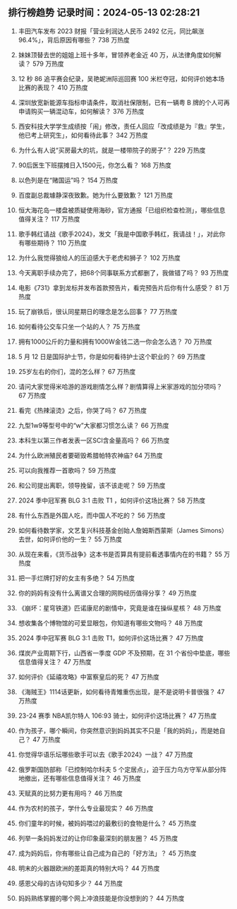 
## 排行榜趋势 记录时间：2024-05-13 02:28:21
  
  1. 丰田汽车发布 2023 财报「营业利润达人民币 2492 亿元，同比飙涨96.4%」，背后原因有哪些？ 738 万热度
    
  2. 妹妹顶替去世的姐姐上班十多年，冒领养老金近 40 万，从法律角度如何解读？ 579 万热度
    
  3. 12 秒 86 追平赛会纪录，吴艳妮洲际巡回赛 100 米栏夺冠，如何评价她本场比赛的表现？ 410 万热度
    
  4. 深圳放宽新能源车指标申请条件，取消社保限制，已有一辆粤 B 牌的个人可再申请购买一辆混动车，如何解读？ 376 万热度
    
  5. 西安科技大学学生成绩按「闹」修改，责任人回应「改成绩是为『救』学生，他已考上研究生」，如何看待此事？ 342 万热度
    
  6. 为什么有人说“买房最大的坑，就是一楼带院子的房子”？ 229 万热度
    
  7. 90后医生下班摆摊日入1500元，你怎么看？ 168 万热度
    
  8. 以色列是在“赌国运”吗？ 154 万热度
    
  9. 百度副总裁璩静深夜致歉。她为什么要致歉？ 121 万热度
    
  10. 恒大海花岛一楼盘被质疑使用海砂，官方通报「已组织检查检测」，哪些信息值得关注？ 117 万热度
    
  11. 歌手韩红请战《歌手2024》，发文「我是中国歌手韩红，我请战！」，对此你有哪些期待？ 110 万热度
    
  12. 为什么我觉得狼给人的压迫感大于老虎和狮子？ 102 万热度
    
  13. 今天离职手续办完了，把68个同事联系方式都删了，我做错了吗？ 93 万热度
    
  14. 电影《731》拿到龙标并发布首款预告片，看完预告片后你有什么感受？ 81 万热度
    
  15. 玩了崩铁后，很认同星期日的理念是怎么回事？ 77 万热度
    
  16. 如何看待公交车只坐一个站的人？ 75 万热度
    
  17. 拥有1000公斤的力量和拥有1000W金钱二选一你会怎么选？ 70 万热度
    
  18. 5 月 12 日是国际护士节，你是如何看待护士这个职业的？ 69 万热度
    
  19. 25岁左右的你们，混的怎么样？ 67 万热度
    
  20. 请问大家觉得米哈游的游戏剧情怎么样？剧情算得上米家游戏的加分项吗？ 67 万热度
    
  21. 看完《热辣滚烫》之后，你哭了吗？ 67 万热度
    
  22. 九型1w9等型号中的“w”大家都习惯怎么读？ 66 万热度
    
  23. 本科生以第三作者发表一区SCI含金量高吗？ 66 万热度
    
  24. 为什么欧洲殖民者要砸毁希腊帕特农神庙? 64 万热度
    
  25. 可以向我推荐一首歌吗？ 59 万热度
    
  26. 和公司提出离职，领导挽留，该不该走呢？ 59 万热度
    
  27. 2024 季中冠军赛 BLG 3:1 击败 T1 ，如何评价这场比赛？ 58 万热度
    
  28. 有什么东西是外国人吃，而中国人不吃的？ 56 万热度
    
  29. 如何看待数学家，文艺复兴科技基金创始人詹姆斯西蒙斯（James Simons）去世，如何评价他的一生？ 55 万热度
    
  30. 从现在来看，《货币战争》这本书是否算具有提前看透事情内在的书籍？ 55 万热度
    
  31. 把一手烂牌打好的女主有多绝？ 54 万热度
    
  32. 你的妈妈有没有什么离谱又合理的网购经历值得分享？ 49 万热度
    
  33. 《崩坏：星穹铁道》匹诺康尼的剧情中，究竟是谁在操纵星核？ 48 万热度
    
  34. 想收集各个博物馆的可爱显眼包，你知道有哪些文物吗？ 48 万热度
    
  35. 2024 季中冠军赛 BLG 3:1 击败 T1，如何评价这场比赛？ 47 万热度
    
  36. 煤炭产业周期下行，山西省一季度 GDP 不及预期，在 31 个省份中垫底，哪些信息值得关注？ 47 万热度
    
  37. 如何评价《延禧攻略》中富察皇后的死？ 47 万热度
    
  38. 《海贼王》1114话更新，如何看待青雉重伤出现，是不是说明卡普很强？ 47 万热度
    
  39. 23-24 赛季 NBA凯尔特人 106:93 骑士，如何评价这场比赛？ 47 万热度
    
  40. 作为孩子，哪个瞬间，你突然意识到妈妈其实不只是「我的妈妈」，而是她自己？ 47 万热度
    
  41. 你觉得华语乐坛哪些歌手可以去《歌手2024》一战？ 47 万热度
    
  42. 俄罗斯国防部称「已控制哈尔科夫 5 个定居点」，迫于压力乌方守军从部分阵地撤出，还有哪些信息值得关注？ 46 万热度
    
  43. 天赋真的比努力更有用吗？ 46 万热度
    
  44. 作为农村的孩子，学什么专业最现实？ 46 万热度
    
  45. 你们童年的时候，被妈妈喂过的最敷衍的食物是什么？ 45 万热度
    
  46. 列举一条妈妈发过的让你印象最深刻的朋友圈？ 45 万热度
    
  47. 成为妈妈后，你有哪些让自己成为自己的「好方法」？ 45 万热度
    
  48. 明末的火器跟欧洲的差距真的特别大吗？ 44 万热度
    
  49. 感恩父母的古诗句知多少？ 44 万热度
    
  50. 妈妈熟练掌握的哪个网上冲浪技能是你没想到的？ 44 万热度
    